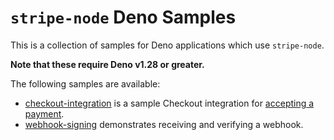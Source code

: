 # `stripe-node` Deno Samples

This is a collection of samples for Deno applications which use `stripe-node`.

**Note that these require Deno v1.28 or greater.**

The following samples are available: 

- [checkout-integration](checkout-integration/) is a sample Checkout integration for [accepting a payment](https://stripe.com/docs/payments/accept-a-payment?integration=checkout).
- [webhook-signing](webhook-signing/) demonstrates receiving and verifying a webhook.